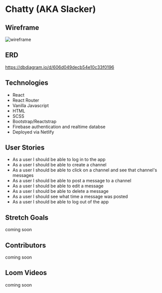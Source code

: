 # Chatty (AKA Slacker)

## Wireframe
![wireframe](https://i.imgur.com/uUa7vMT.png)
## ERD
https://dbdiagram.io/d/606d049decb54e10c33f0196

## Technologies
- React
- React Router
- Vanilla Javascript
- HTML
- SCSS
- Bootstrap/Reactstrap
- Firebase authentication and realtime databse
- Deployed via Netlify

## User Stories
- As a user I should be able to log in to the app
- As a user I should be able to create a channel
- As a user I should be able to click on a channel and see that channel's messages
- As a user I should be able to post a message to a channel
- As a user I should be able to edit a message
- As a user I should be able to delete a message
- As a user I should see what time a message was posted
- As a user I should be able to log out of the app

## Stretch Goals
coming soon

## Contributors 
coming soon

## Loom Videos
coming soon
